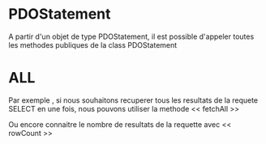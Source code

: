 # PDOStatement 
A partir d'un objet de type PDOStatement, il est possible d'appeler 
toutes les methodes publiques de la class PDOStatement 



# ALL 
Par exemple , si nous souhaitons recuperer tous les resultats de la requete 
SELECT en une fois, nous pouvons utiliser la methode << fetchAll >>



Ou encore connaitre le nombre de resultats de la requette avec << rowCount >>
